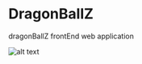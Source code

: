 # DragonBallZ
dragonBallZ frontEnd web application

![alt text](https://imgur.com/a/zy1uhrZ)

<blockquote class="imgur-embed-pub" lang="en" data-id="a/zy1uhrZ"><a href="//imgur.com/zy1uhrZ"></a></blockquote><script async src="//s.imgur.com/min/embed.js" charset="utf-8"></script>
